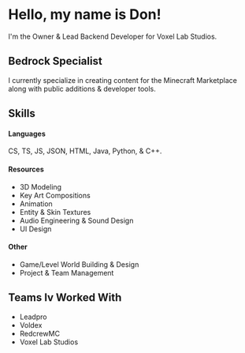# Hello, my name is Don!

I'm the Owner & Lead Backend Developer for Voxel Lab Studios.

## Bedrock Specialist

I currently specialize in creating content for the Minecraft Marketplace along with public additions & developer tools.

## Skills
#### Languages

CS, TS, JS, JSON, HTML, Java, Python, & C++.

#### Resources
- 3D Modeling
- Key Art Compositions
- Animation
- Entity & Skin Textures
- Audio Engineering & Sound Design
- UI Design 
#### Other
- Game/Level World Building & Design
- Project & Team Management
## Teams Iv Worked With
- Leadpro
- Voldex
- RedcrewMC
- Voxel Lab Studios

